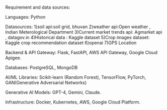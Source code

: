 Requirement and data sources:

Languages: Python

Datasources:
1)soil api:soil grid, bhuvan 
2)weather api:Open weather , Indian Meterological Department
3)Current market trends api: Agmarket api , datagov.in
4)Historical data : Kaggle dataset
5)Crop images dataset: Kaggle crop recommendation dataset
6)openai
7)GPS Location

Backend & API Gateway: Flask, FastAPI, AWS API Gateway, Google Cloud Apigee.

Databases: PostgreSQL, MongoDB

AI/ML Libraries: Scikit-learn (Random Forest), TensorFlow, PyTorch, GAN(Generative Adversarial Networks)

Generative AI Models: GPT-4, Gemini, Claude.

Infrastructure: Docker, Kubernetes, AWS, Google Cloud Platform.

